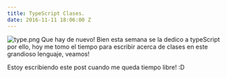 ```yaml
---
title: TypeScript Clases.
date: 2016-11-11 18:06:00 Z
---
```


![type.png](/uploads/type.png)
Que hay de nuevo! Bien esta semana se la dedico a typeScript por ello, hoy me tomo el tiempo para escribir acerca de clases en este grandioso lenguaje, veamos!

Estoy escribiendo este post cuando me queda tiempo libre! :D

